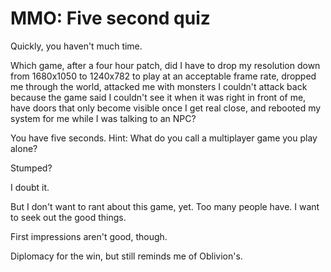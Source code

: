 # MMO: Five second quiz

Quickly, you haven't much time.

Which game, after a four hour patch, did I have to drop my resolution down from 1680x1050 to 1240x782 to play at an acceptable frame rate, dropped me through the world, attacked me with monsters I couldn't attack back because the game said I couldn't see it when it was right in front of me, have doors that only become visible once I get real close, and rebooted my system for me while I was talking to an NPC?

You have five seconds. Hint: What do you call a multiplayer game you play alone?

Stumped?

I doubt it.

But I don't want to rant about this game, yet. Too many people have. I want to seek out the good things.

First impressions aren't good, though.

Diplomacy for the win, but still reminds me of Oblivion's.

